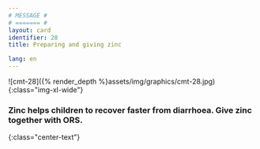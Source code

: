 ```yaml
---
# MESSAGE #
# ======= #
layout: card
identifier: 28
title: Preparing and giving zinc

lang: en
---
```


![cmt-28]({% render_depth %}assets/img/graphics/cmt-28.jpg){:class="img-xl-wide"}

### Zinc helps children to recover faster from diarrhoea. Give zinc together with ORS.
{:class="center-text"}